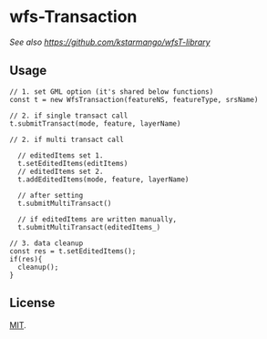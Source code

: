 # wfs-Transaction
*See also https://github.com/kstarmango/wfsT-library*

## Usage

```
// 1. set GML option (it's shared below functions)
const t = new WfsTransaction(featureNS, featureType, srsName)

// 2. if single transact call
t.submitTransact(mode, feature, layerName)

// 2. if multi transact call

  // editedItems set 1. 
  t.setEditedItems(editItems)
  // editedItems set 2. 
  t.addEditedItems(mode, feature, layerName)

  // after setting
  t.submitMultiTransact()

  // if editedItems are written manually, 
  t.submitMultiTransact(editedItems_)

// 3. data cleanup
const res = t.setEditedItems();
if(res){
  cleanup();
}
```
## License
[MIT](LICENSE).
